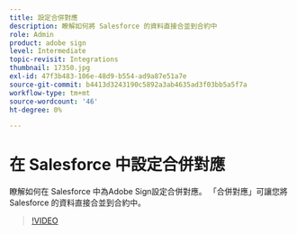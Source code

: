 ```yaml
---
title: 設定合併對應
description: 瞭解如何將 Salesforce 的資料直接合並到合約中
role: Admin
product: adobe sign
level: Intermediate
topic-revisit: Integrations
thumbnail: 17350.jpg
exl-id: 47f3b483-106e-48d9-b554-ad9a87e51a7e
source-git-commit: b4413d3243190c5892a3ab4635ad3f03bb5a5f7a
workflow-type: tm+mt
source-wordcount: '46'
ht-degree: 0%

---
```


# 在 Salesforce 中設定合併對應

瞭解如何在 Salesforce 中為Adobe Sign設定合併對應。 「合併對應」可讓您將 Salesforce 的資料直接合並到合約中。

>[!VIDEO](https://video.tv.adobe.com/v/17350?hidetitle=true)

